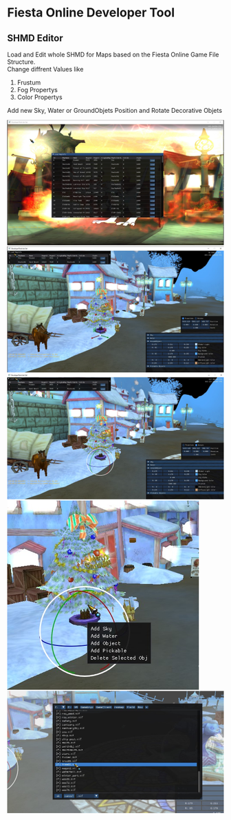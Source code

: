 # Fiesta Online Developer Tool

## SHMD Editor

Load and Edit whole SHMD for Maps based on the Fiesta Online Game File Structure.<br>
Change diffrent Values like
<ol>
<li>Frustum</li>
<li>Fog Propertys</li>
<li>Color Propertys</li>
</ol>

Add new Sky, Water or GroundObjets
Position and Rotate Decorative Objets

![StartScreen](./Images/StartScreen.jpg)
![Translate](./Images/Translate.jpg)
![Rotate](./Images/Rotate.jpg)
![PopUp](./Images/PopUp.jpg)
![AddPickable](./Images/AddPickable.jpg)

